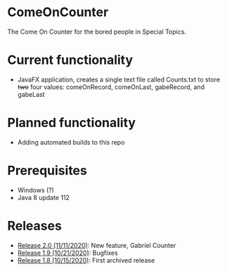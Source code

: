 # ComeOnCounter
The Come On Counter for the bored people in Special Topics.
# Current functionality
* JavaFX application, creates a single text file called Counts.txt to store ~~two~~ four values: comeOnRecord, comeOnLast, gabeRecord, and gabeLast
# Planned functionality
* Adding automated builds to this repo
# Prerequisites
* Windows (?)
* Java 8 update 112
# Releases
* [Release 2.0 (11/11/2020)](https://github.com/OCDkirby/ComeOnCounter/releases/tag/2.0): New feature, Gabriel Counter
* [Release 1.9 (10/21/2020)](https://github.com/OCDkirby/ComeOnCounter/releases/tag/1.9): Bugfixes
* [Release 1.8 (10/15/2020)](https://github.com/OCDkirby/ComeOnCounter/releases/tag/1.8): First archived release
